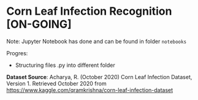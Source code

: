# Corn Leaf Infection Recognition [ON-GOING]

Note: Jupyter Notebook has done and can be found in folder ```notebooks```

Progres:
- Structuring files .py into different folder

__Dataset Source__:
Acharya, R. (October 2020) Corn Leaf Infection Dataset, Version 1. Retrieved October 2020 from https://www.kaggle.com/qramkrishna/corn-leaf-infection-dataset
